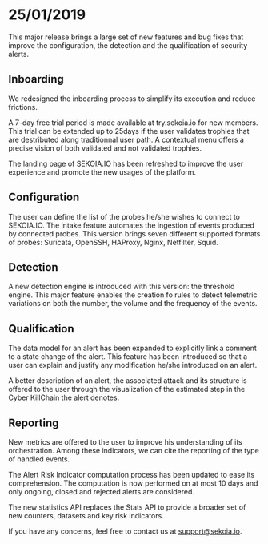 # 25/01/2019

This major release brings a large set of new features and bug fixes that improve the configuration, the detection and the qualification of security alerts.

## Inboarding
We redesigned the inboarding process to simplify its execution and reduce frictions.

A 7-day free trial period is made available at try.sekoia.io for new members. This trial can be extended up to 25days if the user validates trophies that are destributed along traditionnal user path. A contextual menu offers a precise vision of both validated and not validated trophies.

The landing page of SEKOIA.IO has been refreshed to improve the user experience and promote the new usages of the platform.

## Configuration
The user can define the list of the probes he/she wishes to connect to SEKOIA.IO. The intake feature automates the ingestion of events produced by connected probes. This version brings seven different supported formats of probes: Suricata, OpenSSH, HAProxy, Nginx, Netfilter, Squid.

## Detection
A new detection engine is introduced with this version: the threshold engine. This major feature enables the creation fo rules to detect telemetric variations on both the number, the volume and the frequency of the events.

## Qualification
The data model for an alert has been expanded to explicitly link a comment to a state change of the alert. This feature has been introduced so that a user can explain and justify any modification he/she introduced on an alert.

A better description of an alert, the associated attack and its structure is offered to the user through the visualization of the estimated step in the Cyber KillChain the alert denotes.

## Reporting
New metrics are offered to the user to improve his understanding of its orchestration. Among these indicators, we can cite the reporting of the type of handled events.

The Alert Risk Indicator computation process has been updated to ease its comprehension. The computation is now performed on at most 10 days and only ongoing, closed and rejected alerts are considered.

The new statistics API replaces the Stats API to provide a broader set of new counters, datasets and key risk indicators.


If you have any concerns, feel free to contact us at [support@sekoia.io](mailto:support@sekoia.io).
